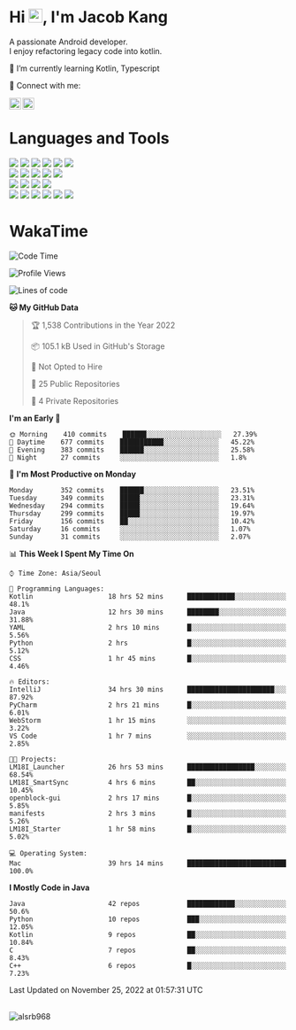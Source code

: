 # Hi <img src="https://media.giphy.com/media/hvRJCLFzcasrR4ia7z/giphy.gif" width="25px">, I'm Jacob Kang
A passionate Android developer.
</br>
I enjoy refactoring legacy code into kotlin.

🌱 I’m currently learning Kotlin, Typescript

🤝 Connect with me:

<a href="https://www.linkedin.com/in/minkyu-kang-b7477b1b2/"><img align="left" src="https://raw.githubusercontent.com/yushi1007/yushi1007/main/images/linkedin.svg" alt="Minkyu Kang | LinkedIn" width="21px"/></a>
<a href="https://www.instagram.com/_jacob_kang/"><img align="left" src="https://raw.githubusercontent.com/yushi1007/yushi1007/main/images/instagram.svg" alt="Jacob Kang | Instagram" width="21px"/></a>

</br>

# Languages and Tools

<div align="left">
<img src="https://img.shields.io/badge/java-007396?logo=java&logoColor=white"/>
<img src="https://img.shields.io/badge/kotlin-7F52FF?logo=kotlin&logoColor=white"/>
<img src="https://img.shields.io/badge/python-3776AB?logo=python&logoColor=white"/>
<img src="https://img.shields.io/badge/bash shell-4EAA25?logo=gnubash&logoColor=white"/>
<img src="https://img.shields.io/badge/c-A8B9CC?logo=c&logoColor=white"/>
<img src="https://img.shields.io/badge/c++-00599C?logo=c%2b%2b&logoColor=white"/>
</div>
<div align="left">
<img src="https://img.shields.io/badge/git-F05032?logo=git&logoColor=white"/>
<img src="https://img.shields.io/badge/github-181717?logo=github&logoColor=white"/>
<img src="https://img.shields.io/badge/mysql-4479A1?logo=mysql&logoColor=white"/>
<img src="https://img.shields.io/badge/sqlite-003B57?logo=sqlite&logoColor=white"/>
<img src="https://img.shields.io/badge/amazon AWS-232F3E?logo=amazonaws&logoColor=white"/>
</div>
<div align="left">
<img src="https://img.shields.io/badge/android-3DDC84?logo=android&logoColor=white"/>
<img src="https://img.shields.io/badge/linux-FCC624?logo=linux&logoColor=white"/>
<img src="https://img.shields.io/badge/flask-000000?logo=flask&logoColor=white"/>
<img src="https://img.shields.io/badge/arduino-00979D?logo=arduino&logoColor=white"/>
</div>
<div align="left">
<img src="https://img.shields.io/badge/slack-4A154B?logo=slack&logoColor=white"/>
<img src="https://img.shields.io/badge/notion-000000?logo=notion&logoColor=white"/>
<img src="https://img.shields.io/badge/jira-0052CC?logo=jira&logoColor=white"/>
<img src="https://img.shields.io/badge/postman-FF6C37?logo=postman&logoColor=white"/>
<img src="https://img.shields.io/badge/intellij-000000?logo=intellijidea&logoColor=white"/>
<img src="https://img.shields.io/badge/pycharm-000000?logo=pycharm&logoColor=white"/>
</div>

# WakaTime

<!--START_SECTION:waka-->
![Code Time](http://img.shields.io/badge/Code%20Time-1%2C620%20hrs%201%20min-blue)

![Profile Views](http://img.shields.io/badge/Profile%20Views-0-blue)

![Lines of code](https://img.shields.io/badge/From%20Hello%20World%20I%27ve%20Written-193%20Thousand%20lines%20of%20code-blue)

**🐱 My GitHub Data** 

> 🏆 1,538 Contributions in the Year 2022
 > 
> 📦 105.1 kB Used in GitHub's Storage 
 > 
> 🚫 Not Opted to Hire
 > 
> 📜 25 Public Repositories 
 > 
> 🔑 4 Private Repositories  
 > 
**I'm an Early 🐤** 

```text
🌞 Morning    410 commits    ██████░░░░░░░░░░░░░░░░░░░   27.39% 
🌆 Daytime    677 commits    ███████████░░░░░░░░░░░░░░   45.22% 
🌃 Evening    383 commits    ██████░░░░░░░░░░░░░░░░░░░   25.58% 
🌙 Night      27 commits     ░░░░░░░░░░░░░░░░░░░░░░░░░   1.8%

```
📅 **I'm Most Productive on Monday** 

```text
Monday       352 commits    ██████░░░░░░░░░░░░░░░░░░░   23.51% 
Tuesday      349 commits    █████░░░░░░░░░░░░░░░░░░░░   23.31% 
Wednesday    294 commits    █████░░░░░░░░░░░░░░░░░░░░   19.64% 
Thursday     299 commits    █████░░░░░░░░░░░░░░░░░░░░   19.97% 
Friday       156 commits    ██░░░░░░░░░░░░░░░░░░░░░░░   10.42% 
Saturday     16 commits     ░░░░░░░░░░░░░░░░░░░░░░░░░   1.07% 
Sunday       31 commits     ░░░░░░░░░░░░░░░░░░░░░░░░░   2.07%

```


📊 **This Week I Spent My Time On** 

```text
⌚︎ Time Zone: Asia/Seoul

💬 Programming Languages: 
Kotlin                   18 hrs 52 mins      ████████████░░░░░░░░░░░░░   48.1% 
Java                     12 hrs 30 mins      ████████░░░░░░░░░░░░░░░░░   31.88% 
YAML                     2 hrs 10 mins       █░░░░░░░░░░░░░░░░░░░░░░░░   5.56% 
Python                   2 hrs               █░░░░░░░░░░░░░░░░░░░░░░░░   5.12% 
CSS                      1 hr 45 mins        █░░░░░░░░░░░░░░░░░░░░░░░░   4.46%

🔥 Editors: 
IntelliJ                 34 hrs 30 mins      ██████████████████████░░░   87.92% 
PyCharm                  2 hrs 21 mins       █░░░░░░░░░░░░░░░░░░░░░░░░   6.01% 
WebStorm                 1 hr 15 mins        ░░░░░░░░░░░░░░░░░░░░░░░░░   3.22% 
VS Code                  1 hr 7 mins         ░░░░░░░░░░░░░░░░░░░░░░░░░   2.85%

🐱‍💻 Projects: 
LM18I_Launcher           26 hrs 53 mins      █████████████████░░░░░░░░   68.54% 
LM18I_SmartSync          4 hrs 6 mins        ██░░░░░░░░░░░░░░░░░░░░░░░   10.45% 
openblock-gui            2 hrs 17 mins       █░░░░░░░░░░░░░░░░░░░░░░░░   5.85% 
manifests                2 hrs 3 mins        █░░░░░░░░░░░░░░░░░░░░░░░░   5.26% 
LM18I_Starter            1 hr 58 mins        █░░░░░░░░░░░░░░░░░░░░░░░░   5.02%

💻 Operating System: 
Mac                      39 hrs 14 mins      █████████████████████████   100.0%

```

**I Mostly Code in Java** 

```text
Java                     42 repos            ████████████░░░░░░░░░░░░░   50.6% 
Python                   10 repos            ███░░░░░░░░░░░░░░░░░░░░░░   12.05% 
Kotlin                   9 repos             ██░░░░░░░░░░░░░░░░░░░░░░░   10.84% 
C                        7 repos             ██░░░░░░░░░░░░░░░░░░░░░░░   8.43% 
C++                      6 repos             █░░░░░░░░░░░░░░░░░░░░░░░░   7.23%

```



 Last Updated on November 25, 2022 at 01:57:31 UTC
<!--END_SECTION:waka-->

</br>

<div align="left">
<img align="left" src="https://github-readme-stats.vercel.app/api/top-langs?username=alsrb968&show_icons=true&locale=en&layout=compact&theme=dark" alt="alsrb968" />
</div>
